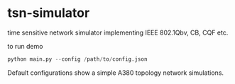 # tsn-simulator
time sensitive network simulator implementing IEEE 802.1Qbv, CB, CQF etc.

to run demo
```python
python main.py --config /path/to/config.json
```

Default configurations show a simple A380 topology network simulations. 
